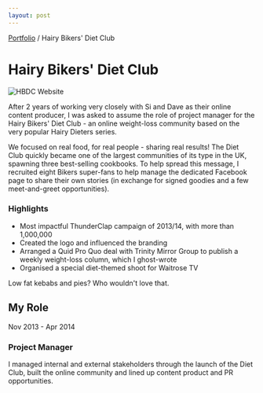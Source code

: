 ```yaml
---
layout: post
---
```


<span class="breadcrumbs">[Portfolio](../pages/portfolio) / Hairy Bikers' Diet Club</span>

# Hairy Bikers' Diet Club
![HBDC Website]()

After 2 years of working very closely with Si and Dave as their online content producer, I was asked to assume the role of project manager for the Hairy Bikers' Diet Club - an online weight-loss community based on the very popular Hairy Dieters series. 

We focused on real food, for real people - sharing real results! The Diet Club quickly became one of the largest communities of its type in the UK, spawning three best-selling cookbooks. To help spread this message, I recruited eight Bikers super-fans to help manage the dedicated Facebook page to share their own stories (in exchange for signed goodies and a few meet-and-greet opportunities).

### Highlights
* Most impactful ThunderClap campaign of 2013/14, with more than 1,000,000 
* Created the logo and influenced the branding
* Arranged a Quid Pro Quo deal with Trinity Mirror Group to publish a weekly weight-loss column, which I ghost-wrote
* Organised a special diet-themed shoot for Waitrose TV

Low fat kebabs and pies? Who wouldn't love that.

## My Role 
Nov 2013 - Apr 2014

### Project Manager
I managed internal and external stakeholders through the launch of the Diet Club, built the online community and lined up content product and PR opportunities. 




